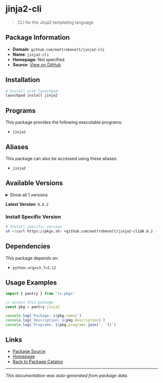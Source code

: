 # jinja2-cli

> CLI for the Jinja2 templating language

## Package Information

- **Domain**: `github.com/mattrobenolt/jinja2-cli`
- **Name**: `jinja2-cli`
- **Homepage**: Not specified
- **Source**: [View on GitHub](https://github.com/pkgxdev/pantry/tree/main/projects/github.com/mattrobenolt/jinja2-cli/package.yml)

## Installation

```bash
# Install with launchpad
launchpad install jinja2
```

## Programs

This package provides the following executable programs:

- `jinja2`

## Aliases

This package can also be accessed using these aliases:

- `jinja2`

## Available Versions

<details>
<summary>Show all 1 versions</summary>

- `0.8.2`

</details>

**Latest Version**: `0.8.2`

### Install Specific Version

```bash
# Install specific version
sh <(curl https://pkgx.sh) +github.com/mattrobenolt/jinja2-cli@0.8.2 -- $SHELL -i
```

## Dependencies

This package depends on:

- `python.org>=3.7<3.12`

## Usage Examples

```typescript
import { pantry } from 'ts-pkgx'

// Access this package
const pkg = pantry.jinja2

console.log(`Package: ${pkg.name}`)
console.log(`Description: ${pkg.description}`)
console.log(`Programs: ${pkg.programs.join(', ')}`)
```

## Links

- [Package Source](https://github.com/pkgxdev/pantry/tree/main/projects/github.com/mattrobenolt/jinja2-cli/package.yml)
- [Homepage](#)
- [Back to Package Catalog](../package-catalog.md)

---

*This documentation was auto-generated from package data.*
